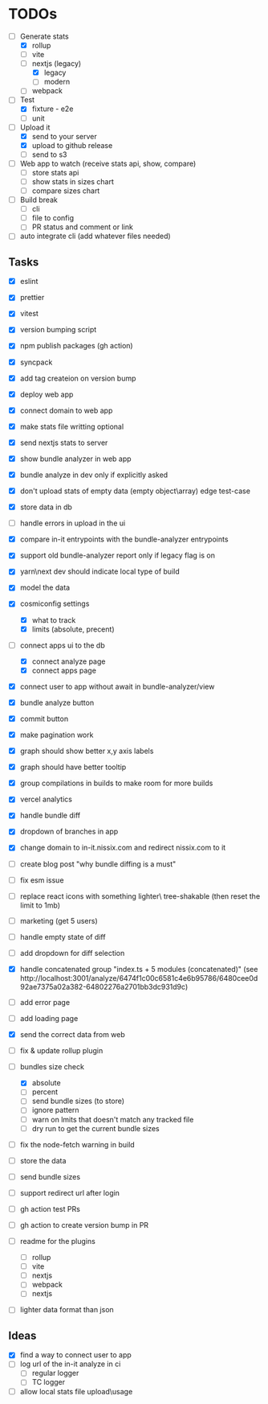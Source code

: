 TODOs
======

- [ ] Generate stats
    - [x] rollup
    - [ ] vite
    - [ ] nextjs (legacy)
        - [x] legacy
        - [ ] modern
    - [ ] webpack
- [ ] Test
    - [x] fixture - e2e
    - [ ] unit
- [ ] Upload it
    - [x] send to your server
    - [x] upload to github release
    - [ ] send to s3
- [ ] Web app to watch (receive stats api, show, compare)
    - [ ] store stats api
    - [ ] show stats in sizes chart
    - [ ] compare sizes chart
- [ ] Build break
    - [ ] cli
    - [ ] file to config
    - [ ] PR status and comment or link
- [ ] auto integrate cli (add whatever files needed)

## Tasks
- [x] eslint
- [x] prettier
- [x] vitest
- [x] version bumping script
- [x] npm publish packages (gh action)
- [x] syncpack
- [x] add tag createion on version bump
- [x] deploy web app
- [x] connect domain to web app
- [x] make stats file writting optional
- [x] send nextjs stats to server
- [x] show bundle analyzer in web app
- [x] bundle analyze in dev only if explicitly asked
- [x] don't upload stats of empty data (empty object\array) edge test-case
- [x] store data in db
- [ ] handle errors in upload in the ui
- [x] compare in-it entrypoints with the bundle-analyzer entrypoints
- [x] support old bundle-analyzer report only if legacy flag is on
- [x] yarn\next dev should indicate local type of build
- [x] model the data
- [x] cosmiconfig settings
    - [x] what to track
    - [x] limits (absolute, precent)
- [ ] connect apps ui to the db
    - [x] connect analyze page
    - [x] connect apps page
- [x] connect user to app without await in bundle-analyzer/view
- [x] bundle analyze button
- [x] commit button
- [x] make pagination work
- [x] graph should show better x,y axis labels
- [x] graph should have better tooltip
- [x] group compilations in builds to make room for more builds
- [x] vercel analytics
- [x] handle bundle diff
- [x] dropdown of branches in app
- [x] change domain to in-it.nissix.com and redirect nissix.com to it
- [ ] create blog post "why bundle diffing is a must"
- [ ] fix esm issue
- [ ] replace react icons with something lighter\ tree-shakable (then reset the limit to 1mb)
- [ ] marketing (get 5 users)
- [ ] handle empty state of diff
- [ ] add dropdown for diff selection
- [x] handle concatenated group "index.ts + 5 modules (concatenated)" (see http://localhost:3001/analyze/6474f1c00c6581c4e6b95786/6480cee0d92ae7375a02a382-64802276a2701bb3dc931d9c)
- [ ] add error page
- [ ] add loading page
- [x] send the correct data from web
- [ ] fix & update rollup plugin
- [ ] bundles size check
    - [x] absolute
    - [ ] percent
    - [ ] send bundle sizes (to store)
    - [ ] ignore pattern
    - [ ] warn on lmits that doesn't match any tracked file
    - [ ] dry run to get the current bundle sizes
- [ ] fix the node-fetch warning in build
- [ ] store the data
- [ ] send bundle sizes
- [ ] support redirect url after login
- [ ] gh action test PRs
- [ ] gh action to create version bump in PR
- [ ] readme for the plugins
    - [ ] rollup
    - [ ] vite
    - [ ] nextjs
    - [ ] webpack
    - [ ] nextjs
- [ ] lighter data format than json


## Ideas
- [x] find a way to connect user to app
- [ ] log url of the in-it analyze in ci
    - [ ] regular logger
    - [ ] TC logger
- [ ] allow local stats file upload\usage